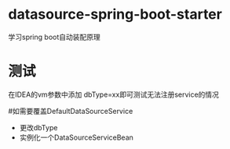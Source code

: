 # datasource-spring-boot-starter
学习spring boot自动装配原理

# 测试
在IDEA的vm参数中添加 dbType=xx即可测试无法注册service的情况

#如需要覆盖DefaultDataSourceService
- 更改dbType
- 实例化一个DataSourceServiceBean
